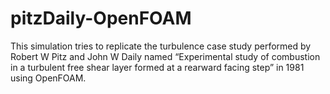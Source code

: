 # pitzDaily-OpenFOAM
This simulation tries to replicate the turbulence case study performed by Robert W Pitz and John W Daily named “Experimental study of combustion in a turbulent free shear layer formed at a rearward facing step” in 1981 using OpenFOAM.
